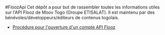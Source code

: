 #FloozApi
Cet dépôt a pour but de rassembler toutes les informations utiles sur l'API Flooz de Moov Togo (Groupe ETISALAT). Il est maintenu par des bénévoles/développeurs/éditeurs de contenus togolais.

- [Procédure pour l'ouverture d'un compte API Flooz](https://github.com/Tech228/FloozAPI/blob/master/Procedures.md)
